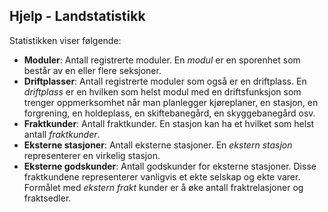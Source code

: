 ﻿## Hjelp - Landstatistikk
Statistikken viser følgende:
- **Moduler**: Antall registrerte moduler.
En *modul* er en sporenhet som består av en eller flere seksjoner.
- **Driftplasser**: Antall registrerte moduler som også er en driftplass.
En *driftplass* er en hvilken som helst modul med en driftsfunksjon som trenger oppmerksomhet når man planlegger kjøreplaner,
en stasjon, en forgrening, en holdeplass, en skiftebanegård, en skyggebanegård osv.
- **Fraktkunder**: Antall fraktkunder. En stasjon kan ha et hvilket som helst antall *fraktkunder*.
- **Eksterne stasjoner**: Antall eksterne stasjoner.
En *ekstern stasjon* representerer en virkelig stasjon.
- **Eksterne godskunder**: Antall godskunder for eksterne stasjoner.
Disse fraktkundene representerer vanligvis et ekte selskap og ekte varer.
Formålet med *ekstern frakt* kunder er å øke antall fraktrelasjoner og fraktsedler.